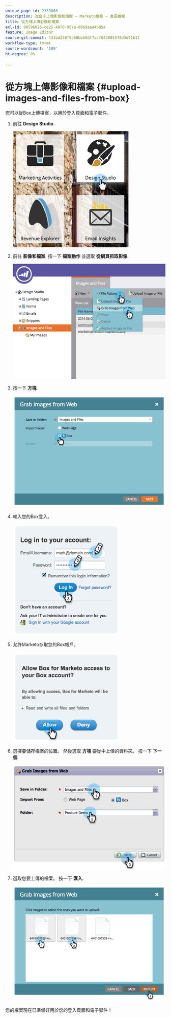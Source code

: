 ```yaml
---
unique-page-id: 2359868
description: 從盒子上傳影像和檔案 — Marketo檔案 — 產品檔案
title: 從方塊上傳影像和檔案
exl-id: 08596026-ce25-4076-957a-d069aa44b85a
feature: Image Editor
source-git-commit: 431bd258f9a68bbb9df7acf043085578d3d91b1f
workflow-type: tm+mt
source-wordcount: '109'
ht-degree: 0%

---
```


# 從方塊上傳影像和檔案 {#upload-images-and-files-from-box}

您可以從Box上傳檔案，以用於登入頁面和電子郵件。

1. 前往 **Design Studio**.

   ![](assets/designstudio-3.png)

1. 前往 **影像和檔案**. 按一下 **檔案動作** 並選取 **從網頁抓取影像**.

   ![](assets/image2014-9-16-12-3a50-3a40.png)

1. 按一下 **方塊**.

   ![](assets/image2014-9-16-12-3a50-3a56.png)

1. 輸入您的Box登入。

   ![](assets/image2014-9-16-12-3a51-3a10.png)

1. 允許Marketo存取您的Box帳戶。

   ![](assets/image2014-9-16-12-3a51-3a28.png)

1. 選擇要儲存檔案的位置。 然後選取 **方塊** 要從中上傳的資料夾。 按一下 **下一個**.

   ![](assets/image2014-9-16-12-3a51-3a59.png)

1. 選取您要上傳的檔案。 按一下 **匯入**.

   ![](assets/image2014-9-16-12-3a52-3a15.png)

您的檔案現在已準備好用於您的登入頁面和電子郵件！
